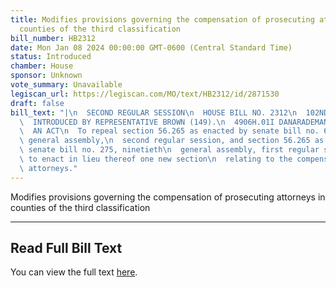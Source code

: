 ```yaml
---
title: Modifies provisions governing the compensation of prosecuting attorneys in
  counties of the third classification
bill_number: HB2312
date: Mon Jan 08 2024 00:00:00 GMT-0600 (Central Standard Time)
status: Introduced
chamber: House
sponsor: Unknown
vote_summary: Unavailable
legiscan_url: https://legiscan.com/MO/text/HB2312/id/2871530
draft: false
bill_text: "|\n  SECOND REGULAR SESSION\n  HOUSE BILL NO. 2312\n  102ND GENERAL ASSEMBLY\n\
  \  INTRODUCED BY REPRESENTATIVE BROWN (149).\n  4906H.01I DANARADEMANMILLER,ChiefClerk\n\
  \  AN ACT\n  To repeal section 56.265 as enacted by senate bill no. 672, ninety-seventh\
  \ general assembly,\n  second regular session, and section 56.265 as enacted by\
  \ senate bill no. 275, ninetieth\n  general assembly, first regular session, and\
  \ to enact in lieu thereof one new section\n  relating to the compensation of prosecuting\
  \ attorneys."
---
```

Modifies provisions governing the compensation of prosecuting attorneys in counties of the third classification

---

## Read Full Bill Text

You can view the full text [here](https://legiscan.com/MO/text/HB2312/id/2871530).
